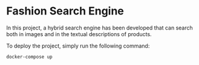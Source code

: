 # Fashion Search Engine

In this project, a hybrid search engine has been developed that can search both in images and in the textual descriptions of products.

To deploy the project, simply run the following command:

```bash
docker-compose up